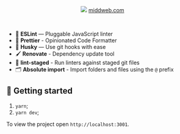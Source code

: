 <p align="center">
   <img src="https://github.com/nmiddendorff/Portfolio/blob/master/README/middweb_screen.png?raw=true" />
  <a href="https://middweb.com">middweb.com</a>
</p>

<br>


- 📏 **ESLint** — Pluggable JavaScript linter
- 💖 **Prettier** - Opinionated Code Formatter
- 🐶 **Husky** — Use git hooks with ease
- 🖌 **Renovate** - Dependency update tool
- 🚫 **lint-staged** - Run linters against staged git files
- 🗂 **Absolute import** - Import folders and files using the `@` prefix

## 🚀 Getting started


1. `yarn`;
2. `yarn dev`;

To view the project open `http://localhost:3001`.
